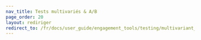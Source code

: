 ```yaml
---
nav_title: Tests multivariés & A/B
page_order: 20
layout: rediriger
redirect_to: /fr/docs/user_guide/engagement_tools/testing/multivariant_testing/
---
```


